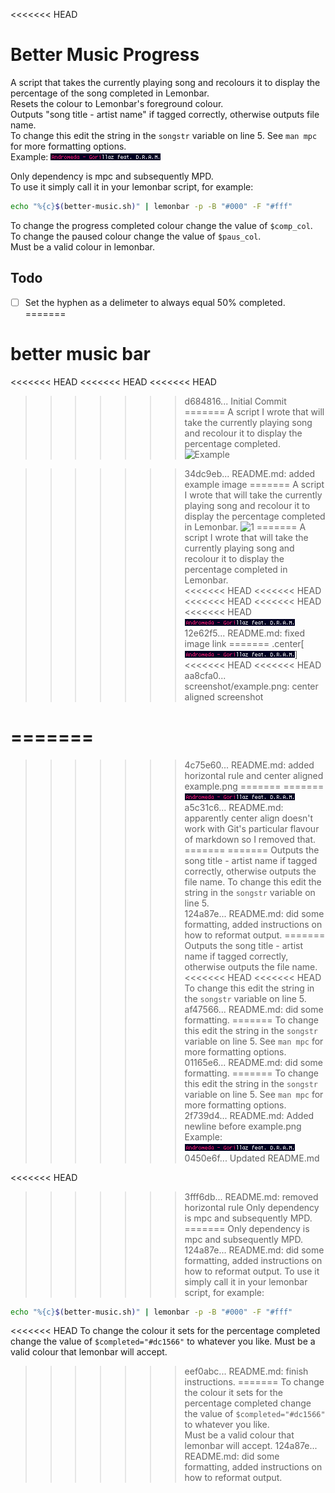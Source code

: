<<<<<<< HEAD
# Better Music Progress
A script that takes the currently playing song and recolours it to display the percentage of the song completed in Lemonbar.  
Resets the colour to Lemonbar's foreground colour.  
Outputs "song title - artist name" if tagged correctly, otherwise outputs file name.  
To change this edit the string in the `songstr` variable on line 5. See `man mpc` for more formatting options.  
Example: ![1](/screenshot/example.png)

Only dependency is mpc and subsequently MPD.  
To use it simply call it in your lemonbar script, for example:
```bash
echo "%{c}$(better-music.sh)" | lemonbar -p -B "#000" -F "#fff"
```
To change the progress completed colour change the value of `$comp_col`.   
To change the paused colour change the value of `$paus_col`.   
Must be a valid colour in lemonbar.

## Todo
- [ ] Set the hyphen as a delimeter to always equal 50% completed.
=======
# better music bar
<<<<<<< HEAD
<<<<<<< HEAD
<<<<<<< HEAD
>>>>>>> d684816... Initial Commit
=======
A script I wrote that will take the currently playing song and recolour it to display the percentage completed.
![Example](screenshots/example.png)

>>>>>>> 34dc9eb... README.md: added example image
=======
A script I wrote that will take the currently playing song and recolour it to display the percentage completed in Lemonbar.
![1](/screenshots/example.png)
=======
A script I wrote that will take the currently playing song and recolour it to display the percentage completed in Lemonbar.  
<<<<<<< HEAD
<<<<<<< HEAD
<<<<<<< HEAD
<<<<<<< HEAD
<<<<<<< HEAD
![1](/screenshot/example.png)
>>>>>>> 12e62f5... README.md: fixed image link
=======
.center[![1](/screenshot/example.png)]
<<<<<<< HEAD
<<<<<<< HEAD
>>>>>>> aa8cfa0... screenshot/example.png: center aligned screenshot

=======
========================================
>>>>>>> 4c75e60... README.md: added horizontal rule and center aligned example.png
=======
=======
![1](/screenshot/example.png)
>>>>>>> a5c31c6... README.md: apparently center align doesn't work with Git's particular flavour of markdown so I removed that.
=======
=======
Outputs the song title - artist name if tagged correctly, otherwise outputs the file name. To change this edit the string in the `songstr` variable on line 5.  
>>>>>>> 124a87e... README.md: did some formatting, added instructions on how to reformat output.
=======
Outputs the song title - artist name if tagged correctly, otherwise outputs the file name.  
<<<<<<< HEAD
<<<<<<< HEAD
To change this edit the string in the `songstr` variable on line 5.  
>>>>>>> af47566... README.md: did some formatting.
=======
To change this edit the string in the `songstr` variable on line 5. See `man mpc` for more formatting options. 
>>>>>>> 01165e6... README.md: did some formatting.
=======
To change this edit the string in the `songstr` variable on line 5. See `man mpc` for more formatting options.  
>>>>>>> 2f739d4... README.md: Added newline before example.png
Example: ![1](/screenshot/example.png)
>>>>>>> 0450e6f... Updated README.md

<<<<<<< HEAD
>>>>>>> 3fff6db... README.md: removed horizontal rule
Only dependency is mpc and subsequently MPD.
=======
Only dependency is mpc and subsequently MPD.  
>>>>>>> 124a87e... README.md: did some formatting, added instructions on how to reformat output.
To use it simply call it in your lemonbar script, for example:
```bash
echo "%{c}$(better-music.sh)" | lemonbar -p -B "#000" -F "#fff"
```
<<<<<<< HEAD
To change the colour it sets for the percentage completed change the value of `$completed="#dc1566"` to whatever you like. Must be a valid colour that lemonbar will accept.
>>>>>>> eef0abc... README.md: finish instructions.
=======
To change the colour it sets for the percentage completed change the value of `$completed="#dc1566"` to whatever you like.  
Must be a valid colour that lemonbar will accept.
>>>>>>> 124a87e... README.md: did some formatting, added instructions on how to reformat output.
